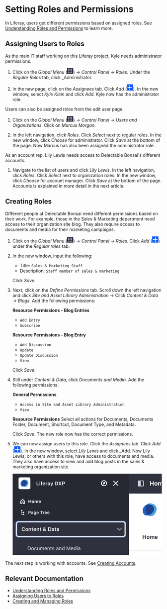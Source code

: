 # Setting Roles and Permissions

In Liferay, users get different permissions based on assigned roles. See [Understanding Roles and Permissions](https://learn.liferay.com/dxp/latest/en/users-and-permissions/roles-and-permissions/understanding-roles-and-permissions.html) to learn more.

## Assigning Users to Roles

As the main IT staff working on this Liferay project, Kyle needs administrator permissions. 

1. Click on the _Global Menu_ (![Global Menu](../../images/icon-applications-menu.png)) &rarr; _Control Panel_ &rarr; _Roles_. Under the _Regular Roles_ tab, click _Administrator.

1. In the new page, click on the _Assignees_ tab. Click _Add_ (![Add icon](../../images/icon-add.png)). In the new window, select _Kyle Klein_ and click _Add_. Kyle now has the administrator role.

Users can also be assigned roles from the edit user page. 

1. Click on the _Global Menu_ (![Global Menu](../../images/icon-applications-menu.png)) &rarr; _Control Panel_ &rarr; _Users and Organizations_. Click on _Marcus Morgan_.

1. In the left navigation, click _Roles_. Click _Select_ next to regular roles. In the new window, click _Choose_ for administrator. Click _Save_ at the bottom of the page. Now Marcus has also been assigned the administrator role.

As an account rep, Lily Lewis needs access to Delectable Bonsai's different accounts.

1. Navigate to the list of users and click _Lily Lewis_. In the left navigation, click _Roles_. Click _Select_ next to organization roles. In the new window, click _Choose_ for account manager. Click _Save_ at the bottom of the page. Accounts is explained in more detail in the next article.

## Creating Roles

Different people at Delectable Bonsai need different permissions based on their work. For example, those in the Sales & Marketing department need access to their organization site blog. They also require access to documents and media for their marketing campaigns.

1. Click on the _Global Menu_ (![Global Menu](../../images/icon-applications-menu.png)) &rarr; _Control Panel_ &rarr; _Roles_. Click _Add_ (![Add icon](../../images/icon-add.png)) under the _Regular roles_ tab.

1. In the new window, input the following:

   * Title: `Sales & Marketing Staff`
   * Description: `Staff member of sales & marketing`

   Click _Save_.

1. Next, click on the _Define Permissions_ tab. Scroll down the left navigation and click _Site and Asset Library Administration_ &rarr; Click _Content & Data_ &rarr; _Blogs_. Add the following permissions:

   **Resource Permissions - Blog Entries**
   - `Add Entry`
   - `Subscribe`

   **Resource Permissions - Blog Entry**
   - `Add Discussion`
   - `Update`
   - `Update Discussion`
   - `View`

   Click _Save_.

1. Still under _Content & Data_, click _Documents and Media_. Add the following permissions:

   **General Permissions**
   - `Access in Site and Asset Library Administration`
   - `View`

   **Resource Permissions**
   Select all actions for Documents, Documents Folder, Document, Shortcut, Document Type, and Metadata.

   Click _Save_. The new role now has the correct permissions.

1. We can now assign users to this role. Click the _Assignees_ tab. Click _Add_ (![Add icon](../../images/icon-add.png)). In the new window, select _Lily Lewis_ and click _Add. Now Lily Lewis, or others with this role, have access to documents and media. They also have access to view and add blog posts in the sales & marketing organization site.

   ![Lily Lewis has access to documents and media](./setting-roles-and-permissions/images/01.png)

The next step is working with accounts. See [Creating Accounts](./creating-accounts.md). 

## Relevant Documentation
- [Understanding Roles and Permissions](https://learn.liferay.com/dxp/latest/en/users-and-permissions/roles-and-permissions/understanding-roles-and-permissions.html)
- [Assigning Users to Roles](https://learn.liferay.com/dxp/latest/en/users-and-permissions/roles-and-permissions/assigning-users-to-roles.html)
- [Creating and Managing Roles](https://learn.liferay.com/dxp/latest/en/users-and-permissions/roles-and-permissions/creating-and-managing-roles.html)